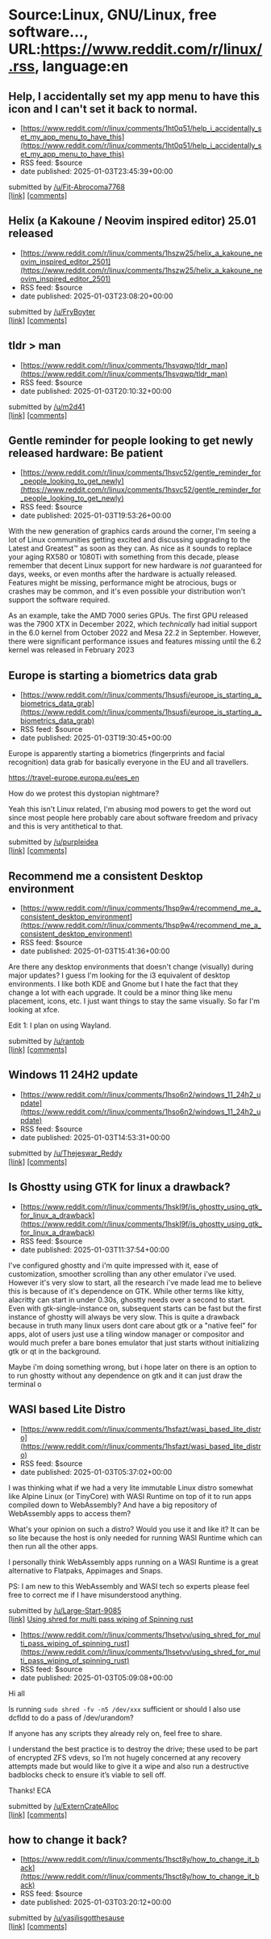 # Source:Linux, GNU/Linux, free software..., URL:https://www.reddit.com/r/linux/.rss, language:en

## Help, I accidentally set my app menu to have this icon and I can't set it back to normal.
 - [https://www.reddit.com/r/linux/comments/1ht0q51/help_i_accidentally_set_my_app_menu_to_have_this](https://www.reddit.com/r/linux/comments/1ht0q51/help_i_accidentally_set_my_app_menu_to_have_this)
 - RSS feed: $source
 - date published: 2025-01-03T23:45:39+00:00

&#32; submitted by &#32; <a href="https://www.reddit.com/user/Fit-Abrocoma7768"> /u/Fit-Abrocoma7768 </a> <br/> <span><a href="https://i.redd.it/l0iq4svf8vae1.png">[link]</a></span> &#32; <span><a href="https://www.reddit.com/r/linux/comments/1ht0q51/help_i_accidentally_set_my_app_menu_to_have_this/">[comments]</a></span>

## Helix (a Kakoune / Neovim inspired editor) 25.01 released
 - [https://www.reddit.com/r/linux/comments/1hszw25/helix_a_kakoune_neovim_inspired_editor_2501](https://www.reddit.com/r/linux/comments/1hszw25/helix_a_kakoune_neovim_inspired_editor_2501)
 - RSS feed: $source
 - date published: 2025-01-03T23:08:20+00:00

&#32; submitted by &#32; <a href="https://www.reddit.com/user/FryBoyter"> /u/FryBoyter </a> <br/> <span><a href="https://helix-editor.com/news/release-25-01-highlights/">[link]</a></span> &#32; <span><a href="https://www.reddit.com/r/linux/comments/1hszw25/helix_a_kakoune_neovim_inspired_editor_2501/">[comments]</a></span>

## tldr > man
 - [https://www.reddit.com/r/linux/comments/1hsvqwp/tldr_man](https://www.reddit.com/r/linux/comments/1hsvqwp/tldr_man)
 - RSS feed: $source
 - date published: 2025-01-03T20:10:32+00:00

&#32; submitted by &#32; <a href="https://www.reddit.com/user/m2d41"> /u/m2d41 </a> <br/> <span><a href="/r/Ubuntu/comments/1hsvo3p/tldr_man/">[link]</a></span> &#32; <span><a href="https://www.reddit.com/r/linux/comments/1hsvqwp/tldr_man/">[comments]</a></span>

## Gentle reminder for people looking to get newly released hardware: Be patient
 - [https://www.reddit.com/r/linux/comments/1hsvc52/gentle_reminder_for_people_looking_to_get_newly](https://www.reddit.com/r/linux/comments/1hsvc52/gentle_reminder_for_people_looking_to_get_newly)
 - RSS feed: $source
 - date published: 2025-01-03T19:53:26+00:00

<!-- SC_OFF --><div class="md"><p>With the new generation of graphics cards around the corner, I&#39;m seeing a lot of Linux communities getting excited and discussing upgrading to the Latest and Greatest™ as soon as they can. As nice as it sounds to replace your aging RX580 or 1080Ti with something from this decade, please remember that decent Linux support for new hardware is <em>not</em> guaranteed for days, weeks, or even months after the hardware is actually released. Features might be missing, performance might be atrocious, bugs or crashes may be common, and it&#39;s even possible your distribution won&#39;t support the software required.</p> <p>As an example, take the AMD 7000 series GPUs. The first GPU released was the 7900 XTX in December 2022, which <em>technically</em> had initial support in the 6.0 kernel from October 2022 and Mesa 22.2 in September. However, there were significant performance issues and features missing until the 6.2 kernel was released in February 2023

## Europe is starting a biometrics data grab
 - [https://www.reddit.com/r/linux/comments/1hsusfi/europe_is_starting_a_biometrics_data_grab](https://www.reddit.com/r/linux/comments/1hsusfi/europe_is_starting_a_biometrics_data_grab)
 - RSS feed: $source
 - date published: 2025-01-03T19:30:45+00:00

<!-- SC_OFF --><div class="md"><p>Europe is apparently starting a biometrics (fingerprints and facial recognition) data grab for basically everyone in the EU and all travellers.</p> <p><a href="https://travel-europe.europa.eu/ees_en">https://travel-europe.europa.eu/ees_en</a></p> <p>How do we protest this dystopian nightmare?</p> <p>Yeah this isn&#39;t Linux related, I&#39;m abusing mod powers to get the word out since most people here probably care about software freedom and privacy and this is very antithetical to that.</p> </div><!-- SC_ON --> &#32; submitted by &#32; <a href="https://www.reddit.com/user/purpleidea"> /u/purpleidea </a> <br/> <span><a href="https://www.reddit.com/r/linux/comments/1hsusfi/europe_is_starting_a_biometrics_data_grab/">[link]</a></span> &#32; <span><a href="https://www.reddit.com/r/linux/comments/1hsusfi/europe_is_starting_a_biometrics_data_grab/">[comments]</a></span>

## Recommend me a consistent Desktop environment
 - [https://www.reddit.com/r/linux/comments/1hsp9w4/recommend_me_a_consistent_desktop_environment](https://www.reddit.com/r/linux/comments/1hsp9w4/recommend_me_a_consistent_desktop_environment)
 - RSS feed: $source
 - date published: 2025-01-03T15:41:36+00:00

<!-- SC_OFF --><div class="md"><p>Are there any desktop environments that doesn&#39;t change (visually) during major updates? I guess I&#39;m looking for the i3 equivalent of desktop environments. I like both KDE and Gnome but I hate the fact that they change a lot with each upgrade. It could be a minor thing like menu placement, icons, etc. I just want things to stay the same visually. So far I&#39;m looking at xfce. </p> <p>Edit 1: I plan on using Wayland. </p> </div><!-- SC_ON --> &#32; submitted by &#32; <a href="https://www.reddit.com/user/rantob"> /u/rantob </a> <br/> <span><a href="https://www.reddit.com/r/linux/comments/1hsp9w4/recommend_me_a_consistent_desktop_environment/">[link]</a></span> &#32; <span><a href="https://www.reddit.com/r/linux/comments/1hsp9w4/recommend_me_a_consistent_desktop_environment/">[comments]</a></span>

## Windows 11 24H2 update
 - [https://www.reddit.com/r/linux/comments/1hso6n2/windows_11_24h2_update](https://www.reddit.com/r/linux/comments/1hso6n2/windows_11_24h2_update)
 - RSS feed: $source
 - date published: 2025-01-03T14:53:31+00:00

&#32; submitted by &#32; <a href="https://www.reddit.com/user/Thejeswar_Reddy"> /u/Thejeswar_Reddy </a> <br/> <span><a href="https://i.redd.it/g3hry1ohlsae1.png">[link]</a></span> &#32; <span><a href="https://www.reddit.com/r/linux/comments/1hso6n2/windows_11_24h2_update/">[comments]</a></span>

## Is Ghostty using GTK for linux a drawback?
 - [https://www.reddit.com/r/linux/comments/1hskl9f/is_ghostty_using_gtk_for_linux_a_drawback](https://www.reddit.com/r/linux/comments/1hskl9f/is_ghostty_using_gtk_for_linux_a_drawback)
 - RSS feed: $source
 - date published: 2025-01-03T11:37:54+00:00

<!-- SC_OFF --><div class="md"><p>I&#39;ve configured ghostty and i&#39;m quite impressed with it, ease of customization, smoother scrolling than any other emulator i&#39;ve used. However it&#39;s very slow to start, all the research i&#39;ve made lead me to believe this is because of it&#39;s dependence on GTK. While other terms like kitty, alacritty can start in under 0.30s, ghostty needs over a second to start. Even with gtk-single-instance on, subsequent starts can be fast but the first instance of ghostty will always be very slow. This is quite a drawback because in truth many linux users dont care about gtk or a &quot;native feel&quot; for apps, alot of users just use a tiling window manager or compositor and would much prefer a bare bones emulator that just starts without initializing gtk or qt in the background.</p> <p>Maybe i&#39;m doing something wrong, but i hope later on there is an option to to run ghostty without any dependence on gtk and it can just draw the terminal o

## WASI based Lite Distro
 - [https://www.reddit.com/r/linux/comments/1hsfazt/wasi_based_lite_distro](https://www.reddit.com/r/linux/comments/1hsfazt/wasi_based_lite_distro)
 - RSS feed: $source
 - date published: 2025-01-03T05:37:02+00:00

<!-- SC_OFF --><div class="md"><p>I was thinking what if we had a very lite immutable Linux distro somewhat like Alpine Linux (or TinyCore) with WASI Runtime on top of it to run apps compiled down to WebAssembly? And have a big repository of WebAssembly apps to access them? </p> <p>What&#39;s your opinion on such a distro? Would you use it and like it? It can be so lite because the host is only needed for running WASI Runtime which can then run all the other apps. </p> <p>I personally think WebAssembly apps running on a WASI Runtime is a great alternative to Flatpaks, Appimages and Snaps. </p> <p>PS: I am new to this WebAssembly and WASI tech so experts please feel free to correct me if I have misunderstood anything.</p> </div><!-- SC_ON --> &#32; submitted by &#32; <a href="https://www.reddit.com/user/Large-Start-9085"> /u/Large-Start-9085 </a> <br/> <span><a href="https://www.reddit.com/r/linux/comments/1hsfazt/wasi_based_lite_distro/">[link]</a></span> &#32; <span><a href="https:/

## Using shred for multi pass wiping of Spinning rust
 - [https://www.reddit.com/r/linux/comments/1hsetvv/using_shred_for_multi_pass_wiping_of_spinning_rust](https://www.reddit.com/r/linux/comments/1hsetvv/using_shred_for_multi_pass_wiping_of_spinning_rust)
 - RSS feed: $source
 - date published: 2025-01-03T05:09:08+00:00

<!-- SC_OFF --><div class="md"><p>Hi all</p> <p>Is running <code>sudo shred -fv -n5 /dev/xxx</code> sufficient or should I also use dcfldd to do a pass of /dev/urandom?</p> <p>If anyone has any scripts they already rely on, feel free to share.</p> <p>I understand the best practice is to destroy the drive; these used to be part of encrypted ZFS vdevs, so I’m not hugely concerned at any recovery attempts made but would like to give it a wipe and also run a destructive badblocks check to ensure it’s viable to sell off.</p> <p>Thanks! ECA</p> </div><!-- SC_ON --> &#32; submitted by &#32; <a href="https://www.reddit.com/user/ExternCrateAlloc"> /u/ExternCrateAlloc </a> <br/> <span><a href="https://www.reddit.com/r/linux/comments/1hsetvv/using_shred_for_multi_pass_wiping_of_spinning_rust/">[link]</a></span> &#32; <span><a href="https://www.reddit.com/r/linux/comments/1hsetvv/using_shred_for_multi_pass_wiping_of_spinning_rust/">[comments]</a></span>

## how to change it back?
 - [https://www.reddit.com/r/linux/comments/1hsct8y/how_to_change_it_back](https://www.reddit.com/r/linux/comments/1hsct8y/how_to_change_it_back)
 - RSS feed: $source
 - date published: 2025-01-03T03:20:12+00:00

&#32; submitted by &#32; <a href="https://www.reddit.com/user/vasilisgotthesause"> /u/vasilisgotthesause </a> <br/> <span><a href="https://i.redd.it/nlz1ivss5pae1.png">[link]</a></span> &#32; <span><a href="https://www.reddit.com/r/linux/comments/1hsct8y/how_to_change_it_back/">[comments]</a></span>

